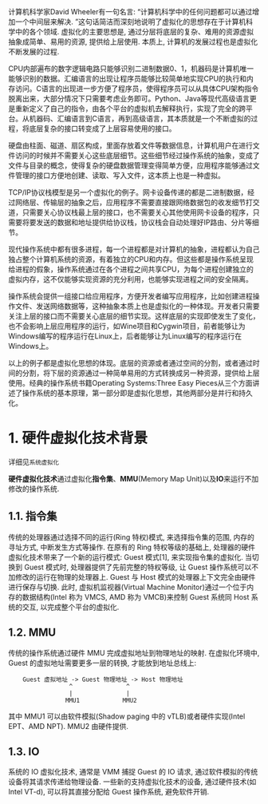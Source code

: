 
计算机科学家David Wheeler有一句名言: “计算机科学中的任何问题都可以通过增加一个中间层来解决. ”这句话简洁而深刻地说明了虚拟化的思想存在于计算机科学中的各个领域. 虚拟化的主要思想是, 通过分层将底层的复杂、难用的资源虚拟抽象成简单、易用的资源, 提供给上层使用. 本质上, 计算机的发展过程也是虚拟化不断发展的过程. 

CPU内部遍布的数字逻辑电路只能够识别二进制数据0、1，机器码是计算机唯一能够识别的数据。汇编语言的出现让程序员能够比较简单地实现CPU的执行和内存访问。C语言的出现进一步方便了程序员，使得程序员可以从具体CPU架构指令脱离出来，大部分情况下只需要考虑业务即可。Python、Java等现代高级语言更是重新定义了自己的指令，由各个平台的虚拟机去解释执行，实现了完全的跨平台。从机器码、汇编语言到C语言，再到高级语言，其本质就是一个不断虚拟的过程，将底层复杂的接口转变成了上层容易使用的接口。

硬盘由柱面、磁道、扇区构成，里面存放着文件等数据信息，计算机用户在进行文件访问的时候并不需要关心这些底层细节。这些细节经过操作系统的抽象，变成了文件与目录的概念，使得复杂的硬盘数据管理变得简单方便，应用程序能够通过文件管理的接口方便地创建、读取、写入文件，这本质上也是一种虚拟。

TCP/IP协议栈模型是另一个虚拟化的例子。网卡设备传递的都是二进制数据，经过网络层、传输层的抽象之后，应用程序不需要直接跟网络数据包的收发细节打交道，只需要关心协议栈最上层的接口，也不需要关心其他使用网卡设备的程序，只需要将要发送的数据和地址提供给协议栈，协议栈会自动处理好IP路由、分片等细节。

现代操作系统中都有很多进程，每一个进程都是对计算机的抽象，进程都认为自己独占整个计算机系统的资源，有着独立的CPU和内存。但这些都是操作系统呈现给进程的假象，操作系统通过在各个进程之间共享CPU，为每个进程创建独立的虚拟内存，这不仅能够实现资源的充分利用，也能够实现进程之间的安全隔离。

操作系统会提供一组接口给应用程序，方便开发者编写应用程序，比如创建进程操作文件、发送网络数据等，这种抽象本质上也是虚拟化的一种体现。开发者只需要关注上层的接口而不需要关心底层的细节实现。这样底层的实现即使发生了变化，也不会影响上层应用程序的运行，如Wine项目和Cygwin项目，前者能够让为Windows编写的程序运行在Linux上，后者能够让为Linux编写的程序运行在Windows上。

以上的例子都是虚拟化思想的体现。底层的资源或者通过空间的分割，或者通过时间的分割，将下层的资源通过一种简单易用的方式转换成另一种资源，提供给上层使用。经典的操作系统书籍Operating Systems:Three Easy Pieces从三个方面讲述了操作系统的基本原理，第一部分即是虚拟化思想，其他两部分是并行和持久化。











# 1. 硬件虚拟化技术背景

详细见`系统虚拟化`

**硬件虚拟化技术**通过虚拟化**指令集**、**MMU**(Memory Map Unit)以及**IO**来运行不加修改的操作系统.

## 1.1. 指令集

传统的处理器通过选择不同的运行(Ring 特权)模式, 来选择指令集的范围, 内存的寻址方式, 中断发生方式等操作. 在原有的 Ring 特权等级的基础上, 处理器的硬件虚拟化技术带来了一个新的运行模式: Guest 模式[1], 来实现指令集的虚拟化. 当切换到 Guest 模式时, 处理器提供了先前完整的特权等级, 让 Guest 操作系统可以不加修改的运行在物理的处理器上. Guest 与 Host 模式的处理器上下文完全由硬件进行保存与切换. 此时, 虚拟机监视器(Virtual Machine Monitor)通过一个位于内存的数据结构(Intel 称为 VMCS, AMD 称为 VMCB)来控制 Guest 系统同 Host 系统的交互, 以完成整个平台的虚拟化.

## 1.2. MMU

传统的操作系统通过硬件 MMU 完成虚拟地址到物理地址的映射. 在虚拟化环境中, Guest 的虚拟地址需要更多一层的转换, 才能放到地址总线上:

```
    Guest 虚拟地址 -> Guest 物理地址 -> Host 物理地址
                 ^               ^
                 |               |
                MMU1            MMU2
```

其中 MMU1 可以由软件模拟(Shadow paging 中的 vTLB)或者硬件实现(Intel EPT、AMD NPT). MMU2 由硬件提供.

## 1.3. IO

系统的 IO 虚拟化技术, 通常是 VMM 捕捉 Guest 的 IO 请求, 通过软件模拟的传统设备将其请求传递给物理设备. 一些新的支持虚拟化技术的设备, 通过硬件技术(如 Intel VT-d), 可以将其直接分配给 Guest 操作系统, 避免软件开销.

